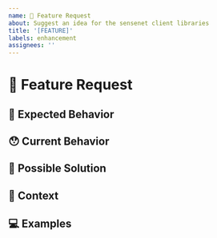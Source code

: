 ```yaml
---
name: 🙋 Feature Request
about: Suggest an idea for the sensenet client libraries
title: '[FEATURE]'
labels: enhancement
assignees: ''
---
```


<!---
Thanks for submitting a feature request! Before you proceed, please check the open/closed issues since someone might have asked the same thing before!
-->

# 🙋 Feature Request

<!--- Provide a general summary of the issue here -->

## 🤔 Expected Behavior

<!--- Tell us how the feature should work -->

## 😯 Current Behavior

<!--- Explain the difference from current behavior -->

## 💁 Possible Solution

<!--- Ideas how to implement this feature or a similar solution/workaround that already exists -->

## 🔦 Context

<!--- How has this issue affected you? What are you trying to accomplish? -->

<!--- Providing context helps us come up with a solution that is most useful in the real world -->

## 💻 Examples

<!-- Examples help us understand the requested feature better -->
